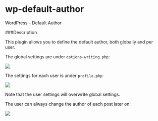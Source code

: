 wp-default-author
=================

WordPress - Default Author 

###Description

This plugin allows you to define the default author, both globally and per user.

The global settings are under `options-writing.php`:

<img src="https://raw.github.com/birgire/wp-default-author/master/screenshot-2.png" />

The settings for each user is under `profile.php`:

<img src="https://raw.github.com/birgire/wp-default-author/master/screenshot-1.png" />

Note that the user settings will overwrite global settings.

The user can always change the author of each post later on:

<img src="https://raw.github.com/birgire/wp-default-author/master/screenshot-3.png" />



